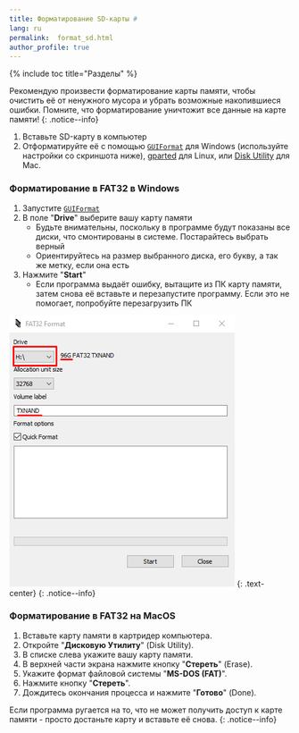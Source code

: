```yaml
---
title: Форматирование SD-карты #
lang: ru
permalink:  format_sd.html
author_profile: true
---
```


{% include toc title="Разделы" %}

Рекомендую произвести форматирование карты памяти, чтобы очистить её от ненужного мусора и убрать возможные накопившиеся ошибки. Помните, что форматирование уничтожит все данные на карте памяти!
{: .notice--info}

1. Вставьте SD-карту в компьютер
1. Отформатируйте её с помощью [`GUIFormat`](http://www.ridgecrop.demon.co.uk/guiformat.exe) для Windows (используйте настройки со скриншота ниже), [gparted](http://gparted.org/download.php) для Linux, или [Disk Utility](https://support.apple.com/en-gb/guide/disk-utility/format-a-disk-for-windows-computers-dskutl1010/mac) для Mac.

### Форматирование в FAT32 в Windows

1. Запустите [`GUIFormat`](http://www.ridgecrop.demon.co.uk/guiformat.exe)
1. В поле "**Drive**" выберите вашу карту памяти
	* Будьте внимательны, поскольку в программе будут показаны все диски, что смонтированы в системе. Постарайтесь выбрать верный
	* Ориентируйтесь на размер выбранного диска, его букву, а так же метку, если она есть
1. Нажмите "**Start**"
	* Если программа выдаёт ошибку, вытащите из ПК карту памяти, затем снова её вставьте и перезапустите программу. Если это не помогает, попробуйте перезагрузить ПК

![](/images/screenshots/fat32formatter.png)
{: .text-center}
{: .notice--info}

### Форматирование в FAT32 на MacOS 

1. Вставьте карту памяти в картридер компьютера.
1. Откройте "**Дисковую Утилиту**" (Disk Utility).
1. В списке слева укажите вашу карту памяти.
1. В верхней части экрана нажмите кнопку "**Стереть**" (Erase).
1. Укажите формат файловой системы "**MS-DOS (FAT)**".
1. Нажмите кнопку "**Стереть**".
1. Дождитесь окончания процесса и нажмите "**Готово**" (Done).

Если программа ругается на то, что не может получить доступ к карте памяти - просто достаньте карту и вставьте её снова. 
{: .notice--info}